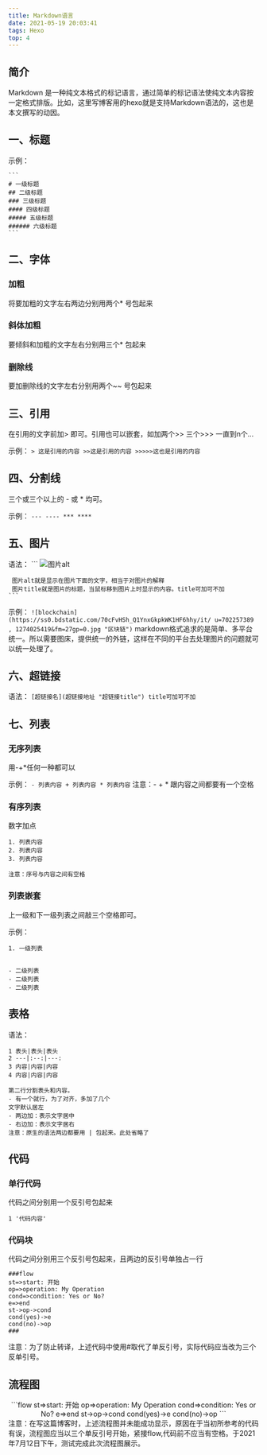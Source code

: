 ```yaml
---
title: Markdown语言
date: 2021-05-19 20:03:41
tags: Hexo
top: 4
---
```


## 简介

Markdown 是一种纯文本格式的标记语言，通过简单的标记语法使纯文本内容按一定格式排版。比如，这里写博客用的hexo就是支持Markdown语法的，这也是本文撰写的动因。

<!--more-->

##  一、标题

示例：

    ```
    # 一级标题
    ## 二级标题
    ### 三级标题
    #### 四级标题
    ##### 五级标题
    ###### 六级标题
    ```

##  二、字体

###  加粗
将要加粗的文字左右两边分别用两个\* 号包起来

### 斜体加粗
要倾斜和加粗的文字左右分别用三个\* 包起来

### 删除线

要加删除线的文字左右分别用两个\~\~ 号包起来


##  三、引用

在引用的文字前加\> 即可。引用也可以嵌套，如加两个\>\> 三个\>\>\> 一直到n个...

示例：
    ```
     > 这是引用的内容
     >>这是引用的内容
     >>>>>这也是引用的内容
    ```

##  四、分割线

三个或三个以上的 \- 或 \* 均可。

示例：
    ```
     ---
     ----
     ***
     ****
    ```

##  五、图片

语法：
    ```
     ![图片alt](图片地址 "图片title")
    
     图片alt就是显示在图片下面的文字，相当于对图片的解释
     图片title就是图片的标题，当鼠标移到图片上时显示的内容。title可加可不加
    ```
示例：
    ```
     ![blockchain](https://ss0.bdstatic.com/70cFvHSh_Q1YnxGkpkWK1HF6hhy/it/
     u=702257389 , 1274025419&fm=27gp=0.jpg "区块链")
    ```
markdown格式追求的是简单、多平台统一。所以需要图床，提供统一的外链，这样在不同的平台去处理图片的问题就可以统一处理了。

##  六、超链接

语法：
    ```
     [超链接名](超链接地址 "超链接title")
     title可加可不加
    ```

##  七、列表

### 无序列表

用\-\+\*任何一种都可以

示例：
    ```
    - 列表内容
    + 列表内容
    * 列表内容
    ```
    注意：- + * 跟内容之间都要有一个空格

### 有序列表

数字加点

    1. 列表内容
    2. 列表内容
    3. 列表内容

    注意：序号与内容之间有空格

### 列表嵌套

上一级和下一级列表之间敲三个空格即可。

示例：

    1. 一级列表


    - 二级列表
    - 二级列表
    - 二级列表

## 表格

语法：

    1 表头|表头|表头
    2 ---|:--:|---:
    3 内容|内容|内容
    4 内容|内容|内容

    第二行分割表头和内容。
    - 有一个就行，为了对齐，多加了几个 
    文字默认居左
    - 两边加：表示文字居中
    - 右边加：表示文字居右
    注意：原生的语法两边都要用 | 包起来。此处省略了

## 代码

### 单行代码
代码之间分别用一个反引号包起来

    1 '代码内容'

### 代码块
代码之间分别用三个反引号包起来，且两边的反引号单独占一行

```
###flow
st=>start: 开始
op=>operation: My Operation
cond=>condition: Yes or No?
e=>end
st->op->cond
cond(yes)->e
cond(no)->op
###
```

注意：为了防止转译，上述代码中使用#取代了单反引号，实际代码应当改为三个反单引号。

## 流程图

<center>
```flow
st=>start: 开始
op=>operation: My Operation
cond=>condition: Yes or No?
e=>end
st->op->cond
cond(yes)->e
cond(no)->op
```
</center>
注意：在写这篇博客时，上述流程图并未能成功显示，原因在于当初所参考的代码有误，流程图应当以三个单反引号开始，紧接flow,代码前不应当有空格。于2021年7月12日下午，测试完成此次流程图展示。
